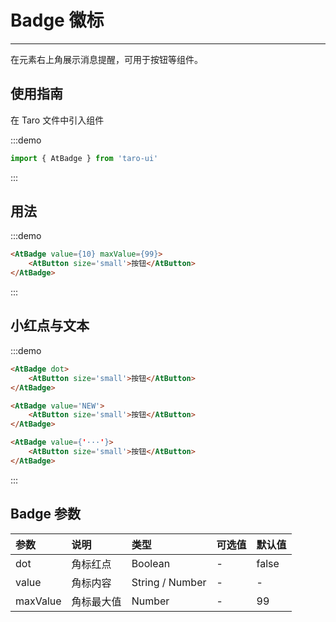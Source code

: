 # Badge 徽标

---

在元素右上角展示消息提醒，可用于按钮等组件。

## 使用指南

在 Taro 文件中引入组件

:::demo
```js
import { AtBadge } from 'taro-ui'
```
:::

## 用法

:::demo
```html
<AtBadge value={10} maxValue={99}>
    <AtButton size='small'>按钮</AtButton>
</AtBadge>
```
:::

## 小红点与文本

:::demo
```html
<AtBadge dot>
    <AtButton size='small'>按钮</AtButton>
</AtBadge>

<AtBadge value='NEW'>
    <AtButton size='small'>按钮</AtButton>
</AtBadge>

<AtBadge value={'···'}>
    <AtButton size='small'>按钮</AtButton>
</AtBadge>
```
:::

## Badge 参数

| 参数     | 说明       | 类型    | 可选值 | 默认值 |
|:---------|:-----------|:--------|:-------|:-------|
| dot      | 角标红点   | Boolean | -      | false  |
| value    | 角标内容   | String / Number  | -      | -      |
| maxValue | 角标最大值 | Number  | -      | 99     |
